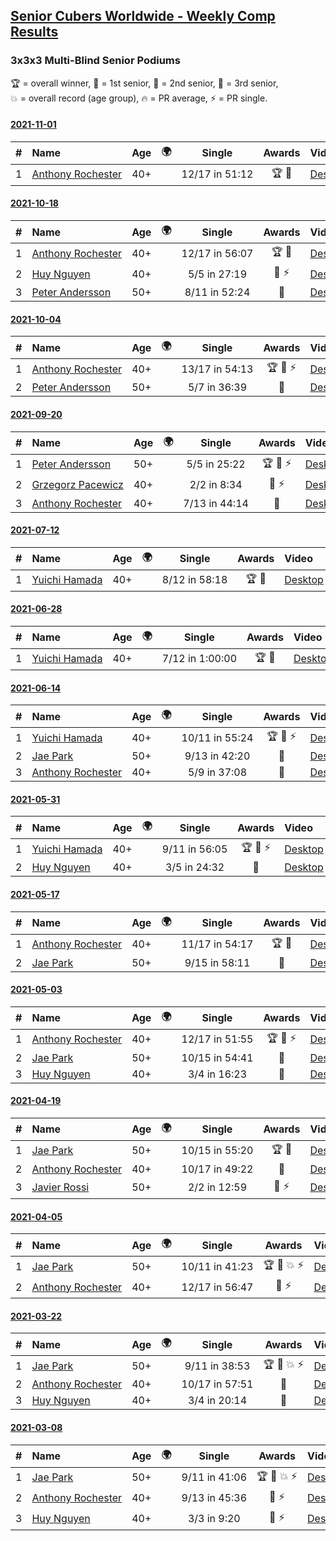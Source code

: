 <style>table {white-space: nowrap;}</style>
<link rel="stylesheet" type="text/css" href="/scw-comp/css/flags.css" />

## [Senior Cubers Worldwide - Weekly Comp Results](/scw-comp/results/)
### 3x3x3 Multi-Blind Senior Podiums

<span style="white-space: nowrap;">🏆 = overall winner</span>, <span style="white-space: nowrap;">🥇 = 1st senior</span>, <span style="white-space: nowrap;">🥈 = 2nd senior</span>, <span style="white-space: nowrap;">🥉 = 3rd senior</span>, <span style="white-space: nowrap;">💥 = overall record (age group)</span>, <span style="white-space: nowrap;">🔥 = PR average</span>, <span style="white-space: nowrap;">⚡ = PR single</span>.

#### [2021-11-01](../../results/2021-11-01/333mbf.md)

| # | Name | Age | 🌍 | Single | Awards | Video |
| :--: | :-- | :--: | :--: | :--: | :--: | :-- |
| 1 | [Anthony Rochester](../../persons/anthony_rochester/333mbf.md) | 40+ | <i class="flag flag-AU" /> | 12/17 in 51:12 | 🏆 🥇 | [Desktop](https://www.facebook.com/events/1032479114251866/permalink/1034979537335157) / [Mobile](https://m.facebook.com/events/1032479114251866?view=permalink&id=1034979537335157) |

#### [2021-10-18](../../results/2021-10-18/333mbf.md)

| # | Name | Age | 🌍 | Single | Awards | Video |
| :--: | :-- | :--: | :--: | :--: | :--: | :-- |
| 1 | [Anthony Rochester](../../persons/anthony_rochester/333mbf.md) | 40+ | <i class="flag flag-AU" /> | 12/17 in 56:07 | 🏆 🥇 | [Desktop](https://www.facebook.com/events/307788960729409/permalink/313929030115402) / [Mobile](https://m.facebook.com/events/307788960729409?view=permalink&id=313929030115402) |
| 2 | [Huy Nguyen](../../persons/huy_nguyen/333mbf.md) | 40+ | <i class="flag flag-CA" /> | 5/5 in 27:19 | 🥈 ⚡ | [Desktop](https://www.facebook.com/events/307788960729409/permalink/315434876631484) / [Mobile](https://m.facebook.com/events/307788960729409?view=permalink&id=315434876631484) |
| 3 | [Peter Andersson](../../persons/peter_andersson/333mbf.md) | 50+ | <i class="flag flag-SE" /> | 8/11 in 52:24 | 🥉 | [Desktop](https://www.facebook.com/events/307788960729409/permalink/311480793693559) / [Mobile](https://m.facebook.com/events/307788960729409?view=permalink&id=311480793693559) |

#### [2021-10-04](../../results/2021-10-04/333mbf.md)

| # | Name | Age | 🌍 | Single | Awards | Video |
| :--: | :-- | :--: | :--: | :--: | :--: | :-- |
| 1 | [Anthony Rochester](../../persons/anthony_rochester/333mbf.md) | 40+ | <i class="flag flag-AU" /> | 13/17 in 54:13 | 🏆 🥇 ⚡ | [Desktop](https://www.facebook.com/events/244694307606524/permalink/245806510828637) / [Mobile](https://m.facebook.com/events/244694307606524?view=permalink&id=245806510828637) |
| 2 | [Peter Andersson](../../persons/peter_andersson/333mbf.md) | 50+ | <i class="flag flag-SE" /> | 5/7 in 36:39 | 🥈 | [Desktop](https://www.facebook.com/events/244694307606524/permalink/252589100150378) / [Mobile](https://m.facebook.com/events/244694307606524?view=permalink&id=252589100150378) |

#### [2021-09-20](../../results/2021-09-20/333mbf.md)

| # | Name | Age | 🌍 | Single | Awards | Video |
| :--: | :-- | :--: | :--: | :--: | :--: | :-- |
| 1 | [Peter Andersson](../../persons/peter_andersson/333mbf.md) | 50+ | <i class="flag flag-SE" /> | 5/5 in 25:22 | 🏆 🥇 ⚡ | [Desktop](https://www.facebook.com/events/161657459452919/permalink/168973925387939) / [Mobile](https://m.facebook.com/events/161657459452919?view=permalink&id=168973925387939) |
| 2 | [Grzegorz Pacewicz](../../persons/grzegorz_pacewicz/333mbf.md) | 40+ | <i class="flag flag-PL" /> | 2/2 in 8:34 | 🥈 ⚡ | [Desktop](https://www.facebook.com/events/161657459452919/permalink/166225332329465) / [Mobile](https://m.facebook.com/events/161657459452919?view=permalink&id=166225332329465) |
| 3 | [Anthony Rochester](../../persons/anthony_rochester/333mbf.md) | 40+ | <i class="flag flag-AU" /> | 7/13 in 44:14 | 🥉 | [Desktop](https://www.facebook.com/events/161657459452919/permalink/165415199077145) / [Mobile](https://m.facebook.com/events/161657459452919?view=permalink&id=165415199077145) |



#### [2021-07-12](../../results/2021-07-12/333mbf.md)

| # | Name | Age | 🌍 | Single | Awards | Video |
| :--: | :-- | :--: | :--: | :--: | :--: | :-- |
| 1 | [Yuichi Hamada](../../persons/yuichi_hamada/333mbf.md) | 40+ | <i class="flag flag-JP" /> | 8/12 in 58:18 | 🏆 🥇 | [Desktop](https://www.facebook.com/events/360990112107566/permalink/363761671830410) / [Mobile](https://m.facebook.com/events/360990112107566?view=permalink&id=363761671830410) |

#### [2021-06-28](../../results/2021-06-28/333mbf.md)

| # | Name | Age | 🌍 | Single | Awards | Video |
| :--: | :-- | :--: | :--: | :--: | :--: | :-- |
| 1 | [Yuichi Hamada](../../persons/yuichi_hamada/333mbf.md) | 40+ | <i class="flag flag-JP" /> | 7/12 in 1:00:00 | 🏆 🥇 | [Desktop](https://www.facebook.com/events/491249025468372/permalink/494821528444455) / [Mobile](https://m.facebook.com/events/491249025468372?view=permalink&id=494821528444455) |

#### [2021-06-14](../../results/2021-06-14/333mbf.md)

| # | Name | Age | 🌍 | Single | Awards | Video |
| :--: | :-- | :--: | :--: | :--: | :--: | :-- |
| 1 | [Yuichi Hamada](../../persons/yuichi_hamada/333mbf.md) | 40+ | <i class="flag flag-JP" /> | 10/11 in 55:24 | 🏆 🥇 ⚡ | [Desktop](https://www.facebook.com/events/1486483778369091/permalink/1490555891295213) / [Mobile](https://m.facebook.com/events/1486483778369091?view=permalink&id=1490555891295213) |
| 2 | [Jae Park](../../persons/jae_park/333mbf.md) | 50+ | <i class="flag flag-US" /> | 9/13 in 42:20 | 🥈 | [Desktop](https://www.facebook.com/events/1486483778369091/permalink/1495238897493579) / [Mobile](https://m.facebook.com/events/1486483778369091?view=permalink&id=1495238897493579) |
| 3 | [Anthony Rochester](../../persons/anthony_rochester/333mbf.md) | 40+ | <i class="flag flag-AU" /> | 5/9 in 37:08 | 🥉 | [Desktop](https://www.facebook.com/events/1486483778369091/permalink/1490631254621010) / [Mobile](https://m.facebook.com/events/1486483778369091?view=permalink&id=1490631254621010) |

#### [2021-05-31](../../results/2021-05-31/333mbf.md)

| # | Name | Age | 🌍 | Single | Awards | Video |
| :--: | :-- | :--: | :--: | :--: | :--: | :-- |
| 1 | [Yuichi Hamada](../../persons/yuichi_hamada/333mbf.md) | 40+ | <i class="flag flag-JP" /> | 9/11 in 56:05 | 🏆 🥇 ⚡ | [Desktop](https://www.facebook.com/1849183990/videos/10215445072440523) / [Mobile](https://m.facebook.com/1849183990/videos/10215445072440523) |
| 2 | [Huy Nguyen](../../persons/huy_nguyen/333mbf.md) | 40+ | <i class="flag flag-CA" /> | 3/5 in 24:32 | 🥈 | [Desktop](https://www.facebook.com/events/309278524127030/permalink/318024936585722) / [Mobile](https://m.facebook.com/events/309278524127030?view=permalink&id=318024936585722) |

#### [2021-05-17](../../results/2021-05-17/333mbf.md)

| # | Name | Age | 🌍 | Single | Awards | Video |
| :--: | :-- | :--: | :--: | :--: | :--: | :-- |
| 1 | [Anthony Rochester](../../persons/anthony_rochester/333mbf.md) | 40+ | <i class="flag flag-AU" /> | 11/17 in 54:17 | 🏆 🥇 | [Desktop](https://www.facebook.com/events/1138256699977086/permalink/1140339339768822) / [Mobile](https://m.facebook.com/events/1138256699977086?view=permalink&id=1140339339768822) |
| 2 | [Jae Park](../../persons/jae_park/333mbf.md) | 50+ | <i class="flag flag-US" /> | 9/15 in 58:11 | 🥈 | [Desktop](https://www.facebook.com/events/1138256699977086/permalink/1146325542503535) / [Mobile](https://m.facebook.com/events/1138256699977086?view=permalink&id=1146325542503535) |

#### [2021-05-03](../../results/2021-05-03/333mbf.md)

| # | Name | Age | 🌍 | Single | Awards | Video |
| :--: | :-- | :--: | :--: | :--: | :--: | :-- |
| 1 | [Anthony Rochester](../../persons/anthony_rochester/333mbf.md) | 40+ | <i class="flag flag-AU" /> | 12/17 in 51:55 | 🏆 🥇 ⚡ | [Desktop](https://www.facebook.com/events/300400098120799/permalink/301148604712615) / [Mobile](https://m.facebook.com/events/300400098120799?view=permalink&id=301148604712615) |
| 2 | [Jae Park](../../persons/jae_park/333mbf.md) | 50+ | <i class="flag flag-US" /> | 10/15 in 54:41 | 🥈 | [Desktop](https://www.facebook.com/events/300400098120799/permalink/303783487782460) / [Mobile](https://m.facebook.com/events/300400098120799?view=permalink&id=303783487782460) |
| 3 | [Huy Nguyen](../../persons/huy_nguyen/333mbf.md) | 40+ | <i class="flag flag-CA" /> | 3/4 in 16:23 | 🥉 | [Desktop](https://www.facebook.com/events/300400098120799/permalink/304583587702450) / [Mobile](https://m.facebook.com/events/300400098120799?view=permalink&id=304583587702450) |

#### [2021-04-19](../../results/2021-04-19/333mbf.md)

| # | Name | Age | 🌍 | Single | Awards | Video |
| :--: | :-- | :--: | :--: | :--: | :--: | :-- |
| 1 | [Jae Park](../../persons/jae_park/333mbf.md) | 50+ | <i class="flag flag-US" /> | 10/15 in 55:20 | 🏆 🥇 | [Desktop](https://www.facebook.com/events/333638981660304/permalink/339808137710055) / [Mobile](https://m.facebook.com/events/333638981660304?view=permalink&id=339808137710055) |
| 2 | [Anthony Rochester](../../persons/anthony_rochester/333mbf.md) | 40+ | <i class="flag flag-AU" /> | 10/17 in 49:22 | 🥈 | [Desktop](https://www.facebook.com/events/333638981660304/permalink/335076871516515) / [Mobile](https://m.facebook.com/events/333638981660304?view=permalink&id=335076871516515) |
| 3 | [Javier Rossi](../../persons/javier_rossi/333mbf.md) | 50+ | <i class="flag flag-AR" /> | 2/2 in 12:59 | 🥉 ⚡ | [Desktop](https://www.facebook.com/100000123498724/videos/4564969236850481) / [Mobile](https://m.facebook.com/100000123498724/videos/4564969236850481) |

#### [2021-04-05](../../results/2021-04-05/333mbf.md)

| # | Name | Age | 🌍 | Single | Awards | Video |
| :--: | :-- | :--: | :--: | :--: | :--: | :-- |
| 1 | [Jae Park](../../persons/jae_park/333mbf.md) | 50+ | <i class="flag flag-US" /> | 10/11 in 41:23 | 🏆 🥇 💥 ⚡ | [Desktop](https://www.facebook.com/events/902189670577686/permalink/906789420117711) / [Mobile](https://m.facebook.com/events/902189670577686?view=permalink&id=906789420117711) |
| 2 | [Anthony Rochester](../../persons/anthony_rochester/333mbf.md) | 40+ | <i class="flag flag-AU" /> | 12/17 in 56:47 | 🥈 ⚡ | [Desktop](https://www.facebook.com/events/902189670577686/permalink/906660316797288) / [Mobile](https://m.facebook.com/events/902189670577686?view=permalink&id=906660316797288) |

#### [2021-03-22](../../results/2021-03-22/333mbf.md)

| # | Name | Age | 🌍 | Single | Awards | Video |
| :--: | :-- | :--: | :--: | :--: | :--: | :-- |
| 1 | [Jae Park](../../persons/jae_park/333mbf.md) | 50+ | <i class="flag flag-US" /> | 9/11 in 38:53 | 🏆 🥇 💥 ⚡ | [Desktop](https://www.facebook.com/events/351132469547749/permalink/357272705600392) / [Mobile](https://m.facebook.com/events/351132469547749?view=permalink&id=357272705600392) |
| 2 | [Anthony Rochester](../../persons/anthony_rochester/333mbf.md) | 40+ | <i class="flag flag-AU" /> | 10/17 in 57:51 | 🥈 | [Desktop](https://www.facebook.com/events/351132469547749/permalink/354179715909691) / [Mobile](https://m.facebook.com/events/351132469547749?view=permalink&id=354179715909691) |
| 3 | [Huy Nguyen](../../persons/huy_nguyen/333mbf.md) | 40+ | <i class="flag flag-CA" /> | 3/4 in 20:14 | 🥉 | [Desktop](https://www.facebook.com/events/351132469547749/permalink/356687428992253) / [Mobile](https://m.facebook.com/events/351132469547749?view=permalink&id=356687428992253) |

#### [2021-03-08](../../results/2021-03-08/333mbf.md)

| # | Name | Age | 🌍 | Single | Awards | Video |
| :--: | :-- | :--: | :--: | :--: | :--: | :-- |
| 1 | [Jae Park](../../persons/jae_park/333mbf.md) | 50+ | <i class="flag flag-US" /> | 9/11 in 41:06 | 🏆 🥇 💥 ⚡ | [Desktop](https://www.facebook.com/events/903760307058858/permalink/911134646321424) / [Mobile](https://m.facebook.com/events/903760307058858?view=permalink&id=911134646321424) |
| 2 | [Anthony Rochester](../../persons/anthony_rochester/333mbf.md) | 40+ | <i class="flag flag-AU" /> | 9/13 in 45:36 | 🥈 ⚡ | [Desktop](https://www.facebook.com/events/903760307058858/permalink/907480840020138) / [Mobile](https://m.facebook.com/events/903760307058858?view=permalink&id=907480840020138) |
| 3 | [Huy Nguyen](../../persons/huy_nguyen/333mbf.md) | 40+ | <i class="flag flag-CA" /> | 3/3 in 9:20 | 🥉 ⚡ | [Desktop](https://www.facebook.com/events/903760307058858/permalink/912310039537218) / [Mobile](https://m.facebook.com/events/903760307058858?view=permalink&id=912310039537218) |


<!-- Global site tag (gtag.js) - Google Analytics -->
<script async src="https://www.googletagmanager.com/gtag/js?id=UA-86348435-3"></script>
<script>window.dataLayer = window.dataLayer || []; function gtag() {dataLayer.push(arguments);} gtag('js', new Date()); gtag('config', 'UA-86348435-3');</script>
